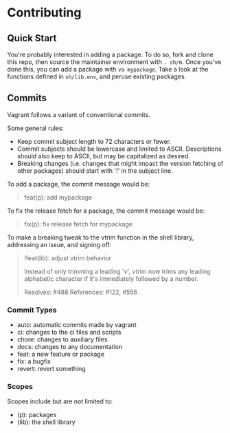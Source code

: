 # Contributing

## Quick Start
You're probably interested in adding a package. To do so, fork and clone this
repo, then source the maintainer environment with `. sh/m`. Once you've done
this, you can add a package with `va mypackage`. Take a look at the functions
defined in `sh/lib.env`, and peruse existing packages.

## Commits
Vagrant follows a variant of conventional commits.

Some general rules:
- Keep commit subject length to 72 characters or fewer.
- Commit subjects should be lowercase and limited to ASCII. Descriptions should
  also keep to ASCII, but may be capitalized as desired.
- Breaking changes (i.e. changes that might impact the version fetching of other
  packages) should start with '!' in the subject line.

To add a package, the commit message would be:
> feat(p): add mypackage

To fix the release fetch for a package, the commit message would be:
> fix(p): fix release fetch for mypackage

To make a breaking tweak to the vtrim function in the shell library, addressing
an issue, and signing off:
> !feat(lib): adjust vtrim behavior
>
> Instead of only trimming a leading 'v', vtrim now trims any leading alphabetic
> character if it's immediately followed by a number.
>
> Resolves: #488
> References: #122, #556

### Commit Types
- auto: automatic commits made by vagrant
- ci: changes to the ci files and scripts
- chore: changes to auxiliary files
- docs: changes to any documentation
- feat: a new feature or package
- fix: a bugfix
- revert: revert something

### Scopes
Scopes include but are not limited to:
- (p): packages
- (lib): the shell library

<!-- TODO: Add some more information -->
